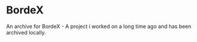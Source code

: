 # BordeX
An archive for BordeX - A project i worked on a long time ago and has been archived locally.
